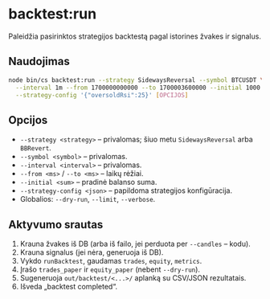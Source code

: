 # backtest:run

Paleidžia pasirinktos strategijos backtestą pagal istorines žvakes ir signalus.

## Naudojimas
```bash
node bin/cs backtest:run --strategy SidewaysReversal --symbol BTCUSDT \
  --interval 1m --from 1700000000000 --to 1700003600000 --initial 1000 \
  --strategy-config '{"oversoldRsi":25}' [OPCIJOS]
```

## Opcijos
- `--strategy <strategy>` – privalomas; šiuo metu `SidewaysReversal` arba `BBRevert`.
- `--symbol <symbol>` – privalomas.
- `--interval <interval>` – privalomas.
- `--from <ms>` / `--to <ms>` – laikų rėžiai.
- `--initial <sum>` – pradinė balanso suma.
- `--strategy-config <json>` – papildoma strategijos konfigūracija.
- Globalios: `--dry-run`, `--limit`, `--verbose`.

## Aktyvumo srautas
1. Krauna žvakes iš DB (arba iš failo, jei perduota per `--candles` – kodu).
2. Krauna signalus (jei nėra, generuoja iš DB).
3. Vykdo `runBacktest`, gaudamas `trades`, `equity`, `metrics`.
4. Įrašo `trades_paper` ir `equity_paper` (nebent `--dry-run`).
5. Sugeneruoja `out/backtest/<...>/` aplanką su CSV/JSON rezultatais.
6. Išveda „backtest completed“.

